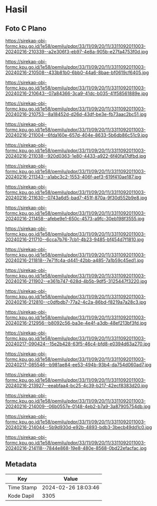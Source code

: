 # Hasil

## Foto C Plano

https://sirekap-obj-formc.kpu.go.id/1e58/pemilu/pdpr/33/11/09/20/11/3311092011003-20240216-210339--a2e306f3-eb97-4e8a-905b-e27fa4753f0d.jpg

https://sirekap-obj-formc.kpu.go.id/1e58/pemilu/pdpr/33/11/09/20/11/3311092011003-20240216-210508--433b81b0-6bb0-44a6-8bae-bf0619cf6405.jpg

https://sirekap-obj-formc.kpu.go.id/1e58/pemilu/pdpr/33/11/09/20/11/3311092011003-20240216-210643--07a84366-3ca9-41dc-b035-41f58561889e.jpg

https://sirekap-obj-formc.kpu.go.id/1e58/pemilu/pdpr/33/11/09/20/11/3311092011003-20240216-210753--8a18452d-d26d-43df-be3e-fb73aac2bc51.jpg

https://sirekap-obj-formc.kpu.go.id/1e58/pemilu/pdpr/33/11/09/20/11/3311092011003-20240216-211004--6fda160e-657d-404e-8633-5b6db86c51c9.jpg

https://sirekap-obj-formc.kpu.go.id/1e58/pemilu/pdpr/33/11/09/20/11/3311092011003-20240216-211038--920d0363-1e80-4433-a922-6f40fa17dfbd.jpg

https://sirekap-obj-formc.kpu.go.id/1e58/pemilu/pdpr/33/11/09/20/11/3311092011003-20240216-211343--a1abc3c2-1553-406f-aef3-619f410ae187.jpg

https://sirekap-obj-formc.kpu.go.id/1e58/pemilu/pdpr/33/11/09/20/11/3311092011003-20240216-211630--0743a6d5-bad7-451f-870a-9f30d552b9e8.jpg

https://sirekap-obj-formc.kpu.go.id/1e58/pemilu/pdpr/33/11/09/20/11/3311092011003-20240216-211458--afebe9e1-650c-4573-a9fc-30eb198f3555.jpg

https://sirekap-obj-formc.kpu.go.id/1e58/pemilu/pdpr/33/11/09/20/11/3311092011003-20240216-211710--6cca7b76-7cb1-4b23-9485-bf454d7f1810.jpg

https://sirekap-obj-formc.kpu.go.id/1e58/pemilu/pdpr/33/11/09/20/11/3311092011003-20240216-211818--7e71fc4a-d441-42bb-a485-7a1b59c45ed1.jpg

https://sirekap-obj-formc.kpu.go.id/1e58/pemilu/pdpr/33/11/09/20/11/3311092011003-20240216-211902--e361b747-628d-4b5b-9df5-3125447f3220.jpg

https://sirekap-obj-formc.kpu.go.id/1e58/pemilu/pdpr/33/11/09/20/11/3311092011003-20240216-212810--c0dfbdb7-77a2-4c2a-86bd-f8219a7a28c3.jpg

https://sirekap-obj-formc.kpu.go.id/1e58/pemilu/pdpr/33/11/09/20/11/3311092011003-20240216-212956--b8092c56-ba3e-4e4f-a3db-48ef213bf3fd.jpg

https://sirekap-obj-formc.kpu.go.id/1e58/pemilu/pdpr/33/11/09/20/11/3311092011003-20240217-090424--15e2b428-63f5-46c4-bfd8-e0394d63a270.jpg

https://sirekap-obj-formc.kpu.go.id/1e58/pemilu/pdpr/33/11/09/20/11/3311092011003-20240217-085546--b981ae84-ee53-494b-93b4-da754d060ad7.jpg

https://sirekap-obj-formc.kpu.go.id/1e58/pemilu/pdpr/33/11/09/20/11/3311092011003-20240216-213927--eeabfaa4-bc25-4c39-b217-42ecf8383d20.jpg

https://sirekap-obj-formc.kpu.go.id/1e58/pemilu/pdpr/33/11/09/20/11/3311092011003-20240216-214009--06b0557e-0148-4eb2-b7a9-3a87905754db.jpg

https://sirekap-obj-formc.kpu.go.id/1e58/pemilu/pdpr/33/11/09/20/11/3311092011003-20240216-214044--5b9d930d-e92b-4893-bdb3-3becb49dd1c0.jpg

https://sirekap-obj-formc.kpu.go.id/1e58/pemilu/pdpr/33/11/09/20/11/3311092011003-20240216-214118--7844e868-19e8-480e-8568-0bd22efacfac.jpg


## Metadata

| Key        | Value               |
| ---------- | ------------------- |
| Time Stamp | 2024-02-26 18:03:46 |
| Kode Dapil | 3305                |




